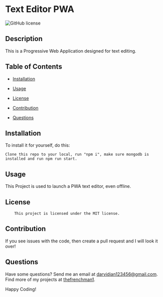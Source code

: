 # Text Editor PWA
  ![GitHub license](https://img.shields.io/badge/license-MIT-blue.svg)

  ## Description
  
  This is a Progressive Web Application designed for text editing.
  
  ## Table of Contents
  
  * [Installation](#installation)
  
  * [Usage](#usage)
  
  * [License](#license)

  * [Contribution](#contribution)
  
  
  * [Questions](#questions)
  
  
  ## Installation
  To install it for yourself, do this: 
  ```
  Clone this repo to your local, run "npm i", make sure mongodb is installed and run npm run start.
  ```
  
  ## Usage 
  
  This Project is used to launch a PWA text editor, even offline.
  
  ## License
        This project is licensed under the MIT license.
  
  ## Contribution 
  
  If you see issues with the code, then create a pull request and I will look it over!
  
  
  ## Questions 
  
  Have some questions? Send me an email at darvidian123456@gmail.com. Find more of my projects at [thefrenchman1](https://github.com/thefrenchman1/).
  
  Happy Coding!